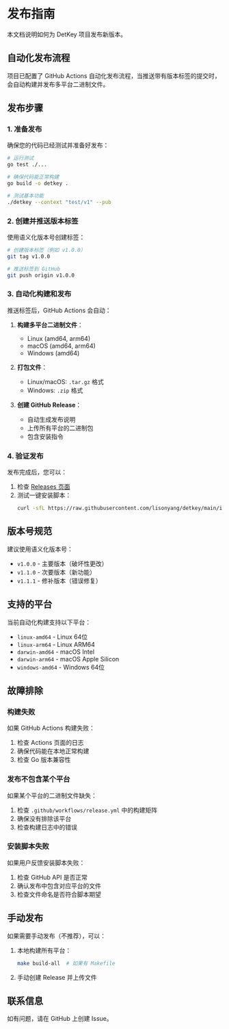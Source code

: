 # 发布指南

本文档说明如何为 DetKey 项目发布新版本。

## 自动化发布流程

项目已配置了 GitHub Actions 自动化发布流程，当推送带有版本标签的提交时，会自动构建并发布多平台二进制文件。

## 发布步骤

### 1. 准备发布

确保您的代码已经测试并准备好发布：

```bash
# 运行测试
go test ./...

# 确保代码能正常构建
go build -o detkey .

# 测试基本功能
./detkey --context "test/v1" --pub
```

### 2. 创建并推送版本标签

使用语义化版本号创建标签：

```bash
# 创建版本标签（例如 v1.0.0）
git tag v1.0.0

# 推送标签到 GitHub
git push origin v1.0.0
```

### 3. 自动化构建和发布

推送标签后，GitHub Actions 会自动：

1. **构建多平台二进制文件**：
   - Linux (amd64, arm64)
   - macOS (amd64, arm64)
   - Windows (amd64)

2. **打包文件**：
   - Linux/macOS: `.tar.gz` 格式
   - Windows: `.zip` 格式

3. **创建 GitHub Release**：
   - 自动生成发布说明
   - 上传所有平台的二进制包
   - 包含安装指令

### 4. 验证发布

发布完成后，您可以：

1. 检查 [Releases 页面](https://github.com/lisonyang/detkey/releases)
2. 测试一键安装脚本：
   ```bash
   curl -sfL https://raw.githubusercontent.com/lisonyang/detkey/main/install.sh | sh
   ```

## 版本号规范

建议使用语义化版本号：

- `v1.0.0` - 主要版本（破坏性更改）
- `v1.1.0` - 次要版本（新功能）
- `v1.1.1` - 修补版本（错误修复）

## 支持的平台

当前自动化构建支持以下平台：

- `linux-amd64` - Linux 64位
- `linux-arm64` - Linux ARM64
- `darwin-amd64` - macOS Intel
- `darwin-arm64` - macOS Apple Silicon
- `windows-amd64` - Windows 64位

## 故障排除

### 构建失败

如果 GitHub Actions 构建失败：

1. 检查 Actions 页面的日志
2. 确保代码能在本地正常构建
3. 检查 Go 版本兼容性

### 发布不包含某个平台

如果某个平台的二进制文件缺失：

1. 检查 `.github/workflows/release.yml` 中的构建矩阵
2. 确保没有排除该平台
3. 检查构建日志中的错误

### 安装脚本失败

如果用户反馈安装脚本失败：

1. 检查 GitHub API 是否正常
2. 确认发布中包含对应平台的文件
3. 检查文件命名是否符合脚本期望

## 手动发布

如果需要手动发布（不推荐），可以：

1. 本地构建所有平台：
   ```bash
   make build-all  # 如果有 Makefile
   ```

2. 手动创建 Release 并上传文件

## 联系信息

如有问题，请在 GitHub 上创建 Issue。 